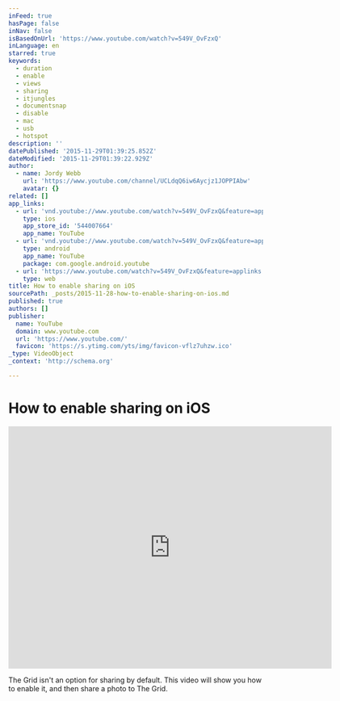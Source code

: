 ```yaml
---
inFeed: true
hasPage: false
inNav: false
isBasedOnUrl: 'https://www.youtube.com/watch?v=549V_OvFzxQ'
inLanguage: en
starred: true
keywords:
  - duration
  - enable
  - views
  - sharing
  - itjungles
  - documentsnap
  - disable
  - mac
  - usb
  - hotspot
description: ''
datePublished: '2015-11-29T01:39:25.852Z'
dateModified: '2015-11-29T01:39:22.929Z'
author:
  - name: Jordy Webb
    url: 'https://www.youtube.com/channel/UCLdqQ6iw6Aycjz1JOPPIAbw'
    avatar: {}
related: []
app_links:
  - url: 'vnd.youtube://www.youtube.com/watch?v=549V_OvFzxQ&feature=applinks'
    type: ios
    app_store_id: '544007664'
    app_name: YouTube
  - url: 'vnd.youtube://www.youtube.com/watch?v=549V_OvFzxQ&feature=applinks'
    type: android
    app_name: YouTube
    package: com.google.android.youtube
  - url: 'https://www.youtube.com/watch?v=549V_OvFzxQ&feature=applinks'
    type: web
title: How to enable sharing on iOS
sourcePath: _posts/2015-11-28-how-to-enable-sharing-on-ios.md
published: true
authors: []
publisher:
  name: YouTube
  domain: www.youtube.com
  url: 'https://www.youtube.com/'
  favicon: 'https://s.ytimg.com/yts/img/favicon-vflz7uhzw.ico'
_type: VideoObject
_context: 'http://schema.org'

---
```

# How to enable sharing on iOS

<iframe src="https://cdn.embedly.com/widgets/media.html?src=https%3A%2F%2Fwww.youtube.com%2Fembed%2F549V_OvFzxQ%3Ffeature%3Doembed&amp;url=https%3A%2F%2Fwww.youtube.com%2Fwatch%3Fv%3D549V_OvFzxQ&amp;image=https%3A%2F%2Fi.ytimg.com%2Fvi%2F549V_OvFzxQ%2Fhqdefault.jpg&amp;key=b7d04c9b404c499eba89ee7072e1c4f7&amp;type=text%2Fhtml&amp;schema=youtube" width="640" height="480" scrolling="no" frameborder="0" allowfullscreen="allowfullscreen" style=""></iframe>

The Grid isn't an option for sharing by default. This video will show you how to enable it, and then share a photo to The Grid.